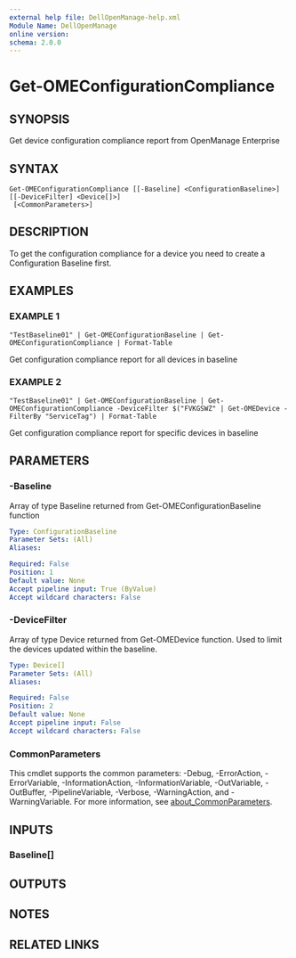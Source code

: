 ```yaml
---
external help file: DellOpenManage-help.xml
Module Name: DellOpenManage
online version:
schema: 2.0.0
---
```


# Get-OMEConfigurationCompliance

## SYNOPSIS
Get device configuration compliance report from OpenManage Enterprise

## SYNTAX

```
Get-OMEConfigurationCompliance [[-Baseline] <ConfigurationBaseline>] [[-DeviceFilter] <Device[]>]
 [<CommonParameters>]
```

## DESCRIPTION
To get the configuration compliance for a device you need to create a Configuration Baseline first.

## EXAMPLES

### EXAMPLE 1
```
"TestBaseline01" | Get-OMEConfigurationBaseline | Get-OMEConfigurationCompliance | Format-Table
```

Get configuration compliance report for all devices in baseline

### EXAMPLE 2
```
"TestBaseline01" | Get-OMEConfigurationBaseline | Get-OMEConfigurationCompliance -DeviceFilter $("FVKGSWZ" | Get-OMEDevice -FilterBy "ServiceTag") | Format-Table
```

Get configuration compliance report for specific devices in baseline

## PARAMETERS

### -Baseline
Array of type Baseline returned from Get-OMEConfigurationBaseline function

```yaml
Type: ConfigurationBaseline
Parameter Sets: (All)
Aliases:

Required: False
Position: 1
Default value: None
Accept pipeline input: True (ByValue)
Accept wildcard characters: False
```

### -DeviceFilter
Array of type Device returned from Get-OMEDevice function.
Used to limit the devices updated within the baseline.

```yaml
Type: Device[]
Parameter Sets: (All)
Aliases:

Required: False
Position: 2
Default value: None
Accept pipeline input: False
Accept wildcard characters: False
```

### CommonParameters
This cmdlet supports the common parameters: -Debug, -ErrorAction, -ErrorVariable, -InformationAction, -InformationVariable, -OutVariable, -OutBuffer, -PipelineVariable, -Verbose, -WarningAction, and -WarningVariable. For more information, see [about_CommonParameters](http://go.microsoft.com/fwlink/?LinkID=113216).

## INPUTS

### Baseline[]
## OUTPUTS

## NOTES

## RELATED LINKS
